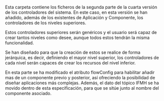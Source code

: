 Esta carpeta contiene los ficheros de la segunda parte de la cuarta versión de los controladores del sistema.  En este caso, en esta versión se han añadido, además de los existentes de Aplicación y Componente, los controladores de los niveles superiores.

Estos controladores superiores serán genéricos y el usuario será capaz de crear tantos niveles como desee, aunque todos estos tendrán la misma funcionalidad.

Se han diseñado para que la creación de estos se realice de forma jerárquica, es decir, definiendo el mayor nivel superior, los controladores de cada nivel serán capaces de crear los recursos del nivel inferior.

En esta parte se ha modificado el atributo flowConfig para habilitar añadir mas de un componente previo y posterior, así ofreciendo la posibilidad de diseñar aplicaciones más complejas. Además, el dato del tópico IFMH se ha movido dentro de esta especificación, para que se sitúe junto al nombre del componente asociado.